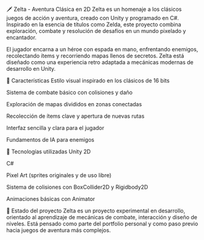🗡️ Zelta - Aventura Clásica en 2D
Zelta es un homenaje a los clásicos juegos de acción y aventura, creado con Unity y programado en C#. Inspirado en la esencia de títulos como Zelda, este proyecto combina exploración, combate y resolución de desafíos en un mundo pixelado y encantador.

El jugador encarna a un héroe con espada en mano, enfrentando enemigos, recolectando ítems y recorriendo mapas llenos de secretos. Zelta está diseñado como una experiencia retro adaptada a mecánicas modernas de desarrollo en Unity.

🧩 Características
Estilo visual inspirado en los clásicos de 16 bits

Sistema de combate básico con colisiones y daño

Exploración de mapas divididos en zonas conectadas

Recolección de ítems clave y apertura de nuevas rutas

Interfaz sencilla y clara para el jugador

Fundamentos de IA para enemigos

🔧 Tecnologías utilizadas
Unity 2D

C#

Pixel Art (sprites originales y de uso libre)

Sistema de colisiones con BoxCollider2D y Rigidbody2D

Animaciones básicas con Animator

🚧 Estado del proyecto
Zelta es un proyecto experimental en desarrollo, orientado al aprendizaje de mecánicas de combate, interacción y diseño de niveles. Está pensado como parte del portfolio personal y como paso previo hacia juegos de aventura más complejos.